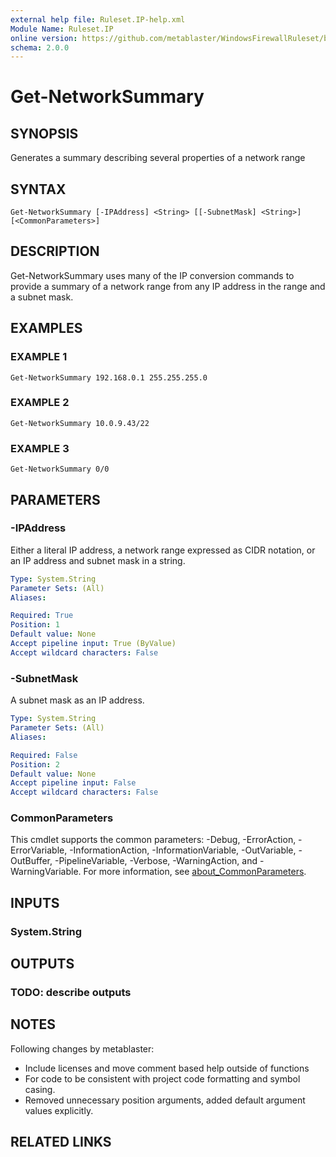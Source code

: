 ```yaml
---
external help file: Ruleset.IP-help.xml
Module Name: Ruleset.IP
online version: https://github.com/metablaster/WindowsFirewallRuleset/blob/master/Modules/Ruleset.IP/Help/en-US/Get-NetworkSummary.md
schema: 2.0.0
---
```


# Get-NetworkSummary

## SYNOPSIS

Generates a summary describing several properties of a network range

## SYNTAX

```none
Get-NetworkSummary [-IPAddress] <String> [[-SubnetMask] <String>] [<CommonParameters>]
```

## DESCRIPTION

Get-NetworkSummary uses many of the IP conversion commands to provide a summary of a
network range from any IP address in the range and a subnet mask.

## EXAMPLES

### EXAMPLE 1

```none
Get-NetworkSummary 192.168.0.1 255.255.255.0
```

### EXAMPLE 2

```none
Get-NetworkSummary 10.0.9.43/22
```

### EXAMPLE 3

```none
Get-NetworkSummary 0/0
```

## PARAMETERS

### -IPAddress

Either a literal IP address, a network range expressed as CIDR notation,
or an IP address and subnet mask in a string.

```yaml
Type: System.String
Parameter Sets: (All)
Aliases:

Required: True
Position: 1
Default value: None
Accept pipeline input: True (ByValue)
Accept wildcard characters: False
```

### -SubnetMask

A subnet mask as an IP address.

```yaml
Type: System.String
Parameter Sets: (All)
Aliases:

Required: False
Position: 2
Default value: None
Accept pipeline input: False
Accept wildcard characters: False
```

### CommonParameters

This cmdlet supports the common parameters: -Debug, -ErrorAction, -ErrorVariable, -InformationAction, -InformationVariable, -OutVariable, -OutBuffer, -PipelineVariable, -Verbose, -WarningAction, and -WarningVariable. For more information, see [about_CommonParameters](http://go.microsoft.com/fwlink/?LinkID=113216).

## INPUTS

### System.String

## OUTPUTS

### TODO: describe outputs

## NOTES

Following changes by metablaster:
- Include licenses and move comment based help outside of functions
- For code to be consistent with project code formatting and symbol casing.
- Removed unnecessary position arguments, added default argument values explicitly.

## RELATED LINKS
